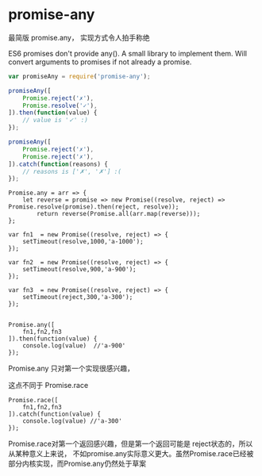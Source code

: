 # promise-any
最简版 promise.any， 实现方式令人拍手称绝

ES6 promises don't provide any(). A small library to implement them. Will convert arguments to promises if not already a promise.

```javascript
var promiseAny = require('promise-any');

promiseAny([
    Promise.reject('✗'),
    Promise.resolve('✓'),
]).then(function(value) {
    // value is '✓' :)
});

promiseAny([
    Promise.reject('✗'),
    Promise.reject('✗'),
]).catch(function(reasons) {
    // reasons is ['✗', '✗'] :(
});
```

```
Promise.any = arr => {
	let reverse = promise => new Promise((resolve, reject) => Promise.resolve(promise).then(reject, resolve));
    	return reverse(Promise.all(arr.map(reverse)));
};

var fn1  = new Promise((resolve, reject) => {
	setTimeout(resolve,1000,'a-1000');
});

var fn2  = new Promise((resolve, reject) => {
	setTimeout(resolve,900,'a-900');
});

var fn3  = new Promise((resolve, reject) => {
	setTimeout(reject,300,'a-300');
});


Promise.any([
    fn1,fn2,fn3
]).then(function(value) {
    console.log(value)  //'a-900'
});
```
Promise.any 只对第一个实现很感兴趣，

这点不同于 Promise.race

```
Promise.race([
    fn1,fn2,fn3
]).catch(function(value) {
    console.log(value) //'a-300'
});
```

Promise.race对第一个返回感兴趣，但是第一个返回可能是 reject状态的，所以从某种意义上来说， 不如promise.any实际意义更大。虽然Promise.race已经被部分内核实现，而Promise.any仍然处于草案
